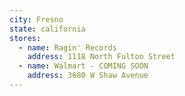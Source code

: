 ```yaml
---
city: Fresno
state: california
stores:
  - name: Ragin' Records
    address: 1118 North Fulton Street
  - name: Walmart - COMING SOON
    address: 3680 W Shaw Avenue
---
```

